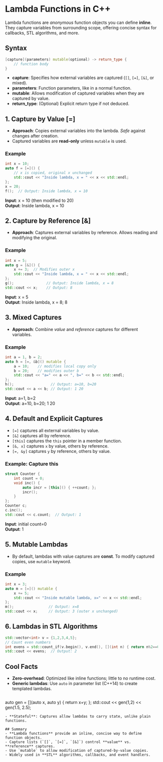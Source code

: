 # Lambda Functions in C++

Lambda functions are *anonymous* function objects you can define **inline**. They capture variables from surrounding scope, offering concise syntax for callbacks, STL algorithms, and more.

## Syntax
```cpp
[capture](parameters) mutable(optional) -> return_type {
    // function body
}
```
- **capture**: Specifies how external variables are captured (`[]`, `[=]`, `[&]`, or mixed).
- **parameters**: Function parameters, like in a normal function.
- **mutable**: Allows modification of captured variables when they are captured by value.
- **return_type**: (Optional) Explicit return type if not deduced.

## 1. Capture by Value [=]
- **Approach**: Copies external variables into the lambda. *Safe* against changes after creation.
- Captured variables are **read-only** unless `mutable` is used.

### Example
```cpp
int x = 10;
auto f = [=]() {
    // x is copied, original x unchanged
    std::cout << "Inside lambda, x = " << x << std::endl;
};
x = 20;
f();  // Output: Inside lambda, x = 10
```
**Input**: x = 10 (then modified to 20)  
**Output**: Inside lambda, x = 10

## 2. Capture by Reference [&]
- **Approach**: Captures external variables by reference. Allows reading and modifying the original.

### Example
```cpp
int x = 5;
auto g = [&]() {
    x += 3;  // Modifies outer x
    std::cout << "Inside lambda, x = " << x << std::endl;
};
g();               // Output: Inside lambda, x = 8
std::cout << x;    // Output: 8
```
**Input**: x = 5  
**Output**: Inside lambda, x = 8; 8

## 3. Mixed Captures
- **Approach**: Combine *value* and *reference* captures for different variables.

### Example
```cpp
int a = 1, b = 2;
auto h = [=, &b]() mutable {
    a = 10;    // modifies local copy only
    b = 20;    // modifies outer b
    std::cout << "a=" << a << ", b=" << b << std::endl;
};
h();                 // Output: a=10, b=20
std::cout << a << b; // Output: 1 20
```
**Input**: a=1, b=2  
**Output**: a=10, b=20; 1 20

## 4. Default and Explicit Captures
- `[=]` captures all external variables by value.
- `[&]` captures all by reference.
- `[this]` captures the `this` pointer in a member function.
- `[&, x]` captures `x` by value, others by reference.
- `[=, &y]` captures `y` by reference, others by value.

### Example: Capture this
```cpp
struct Counter {
    int count = 0;
    void inc() {
        auto incr = [this]() { ++count; };
        incr();
    }
};
Counter c;
c.inc();
std::cout << c.count;  // Output: 1
```
**Input**: initial count=0  
**Output**: 1

## 5. Mutable Lambdas
- By default, lambdas with value captures are **const**. To modify captured copies, use `mutable` keyword.

### Example
```cpp
int x = 3;
auto m = [=]() mutable {
    x += 5;
    std::cout << "Inside mutable lambda, x=" << x << std::endl;
};
m();                // Output: x=8
std::cout << x;     // Output: 3 (outer x unchanged)
```

## 6. Lambdas in STL Algorithms
```cpp
std::vector<int> v = {1,2,3,4,5};
// Count even numbers
int evens = std::count_if(v.begin(), v.end(), [](int n) { return n%2==0; });
std::cout << evens;  // Output: 2
```

## Cool Facts
- **Zero-overhead**: Optimized like inline functions; little to no runtime cost.
- **Generic lambdas**: Use `auto` in parameter list (C++14) to create templated lambdas.
  ```cpp
auto gen = [](auto x, auto y) { return x+y; };
std::cout << gen(1,2) << gen(1.5, 2.5);
```  
- **Stateful**: Captures allow lambdas to carry state, unlike plain functions.

## Summary
- **Lambda functions** provide an inline, concise way to define function objects.
- Capture lists (`[]`, `[=]`, `[&]`) control **value** vs. **reference** captures.
- Use `mutable` to allow modification of captured-by-value copies.
- Widely used in **STL** algorithms, callbacks, and event handlers.
